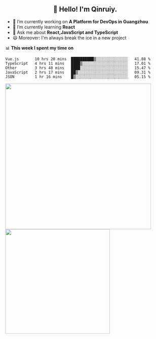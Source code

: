 <h2 align="center">👋 Hello! I'm Qinruiy.</h2>


- 🔭 I’m currently working on **A Platform for DevOps in Guangzhou**
- 🌱 I’m currently learning **React**
- 💬 Ask me about **React,JavaScript and TypeScript**
- 😃 Moreover: I'm always break the ice in a new project

📊 **This week I spent my time on**

<!--START_SECTION:waka-->
```text
Vue.js       10 hrs 20 mins  ██████████▒░░░░░░░░░░░░░░   41.88 % 
TypeScript   4 hrs 11 mins   ████▒░░░░░░░░░░░░░░░░░░░░   17.01 % 
Other        3 hrs 48 mins   ████░░░░░░░░░░░░░░░░░░░░░   15.47 % 
JavaScript   2 hrs 17 mins   ██▒░░░░░░░░░░░░░░░░░░░░░░   09.31 % 
JSON         1 hr 16 mins    █▒░░░░░░░░░░░░░░░░░░░░░░░   05.15 % 
```
<!--END_SECTION:waka-->

<p>
<img align="left" width="460" src="https://github-readme-stats.vercel.app/api?username=Qinruiy&custom_title=Qrinruiy's Github Stats&theme=graywhite&hide_border=true"/> <img align="left" width="330" src="https://github-readme-stats.vercel.app/api/top-langs/?username=Qinruiy&layout=compact&theme=graywhite&hide_border=true"/>
</p>
